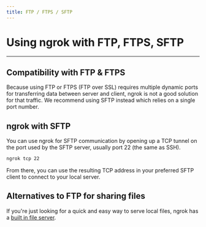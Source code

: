 ```yaml
---
title: FTP / FTPS / SFTP
---
```


# Using ngrok with FTP, FTPS, SFTP
------------

## Compatibility with FTP & FTPS

Because using FTP or FTPS (FTP over SSL) requires multiple dynamic ports for transferring data between server and client, ngrok is not a good solution for that traffic. We recommend using SFTP instead which relies on a single port number.

## ngrok with SFTP

You can use ngrok for SFTP communication by opening up a TCP tunnel on the port used by the SFTP server, usually port 22 (the same as SSH).

```bash
ngrok tcp 22
```

From there, you can use the resulting TCP address in your preferred SFTP client to connect to your local server.

## Alternatives to FTP for sharing files

If you're just looking for a quick and easy way to serve local files, ngrok has a [built in file server](/docs/secure-tunnels/tunnels/http-tunnels/#file-url). 